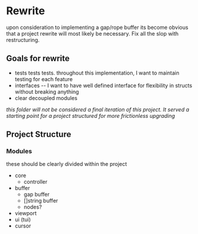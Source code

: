# Rewrite

upon consideration to implementing a gap/rope buffer its become obvious that a project rewrite will most likely be necessary. Fix all the slop with restructuring.

## Goals for rewrite

- tests tests tests. throughout this implementation, I want to maintain testing for each feature
- interfaces -- I want to have well defined interface for flexibility in structs without breaking anything
- clear decoupled modules

_this folder will not be considered a final iteration of this project. It served a starting point for a project structured for more frictionless upgrading_

## Project Structure

### Modules

these should be clearly divided within the project

- core
  - controller
- buffer
  - gap buffer
  - []string buffer
  - nodes?
- viewport
- ui (tui)
- cursor
